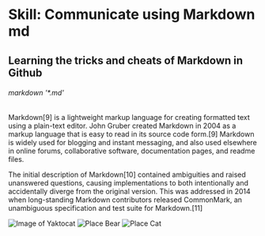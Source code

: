 # Skill: Communicate using Markdown md
## Learning the tricks and cheats of Markdown in Github
###### markdown '*.md'

Markdown[9] is a lightweight markup language for creating formatted text using a plain-text editor. John Gruber created Markdown in 2004 as a markup language that is easy to read in its source code form.[9] Markdown is widely used for blogging and instant messaging, and also used elsewhere in online forums, collaborative software, documentation pages, and readme files.

The initial description of Markdown[10] contained ambiguities and raised unanswered questions, causing implementations to both intentionally and accidentally diverge from the original version. This was addressed in 2014 when long-standing Markdown contributors released CommonMark, an unambiguous specification and test suite for Markdown.[11]

![Image of Yaktocat](https://octodex.github.com/images/yaktocat.png)
![Place Bear](https://placebear.com/200/300)
![Place Cat](https://placekitten.com/600/300)
